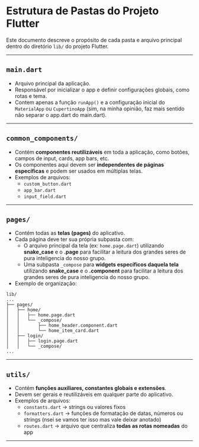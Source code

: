 # Estrutura de Pastas do Projeto Flutter

Este documento descreve o propósito de cada pasta e arquivo principal dentro do diretório `lib/` do projeto Flutter.

---

## `main.dart` 
- Arquivo principal da aplicação.
- Responsável por inicializar o app e definir configurações globais, como rotas e tema.
- Contem apenas a função `runApp()` e a configuração inicial do `MaterialApp` ou `CupertinoApp` (sim, na minha opinião, faz mais sentido não separar o app.dart do main.dart).

---

## `common_components/`
- Contém **componentes reutilizáveis** em toda a aplicação, como botões, campos de input, cards, app bars, etc.
- Os componentes aqui devem ser **independentes de páginas específicas** e podem ser usados em múltiplas telas.
- Exemplos de arquivos:
  - `custom_button.dart`
  - `app_bar.dart`
  - `input_field.dart`

---

## `pages/`
- Contém todas as **telas (pages)** do aplicativo.
- Cada página deve ter sua própria subpasta com:
  - O arquivo principal da tela (ex: `home.page.dart`) utilizando **snake_case** e o **.page** para facilitar a leitura dos grandes seres de pura inteligencia do nosso grupo.
  - Uma subpasta `_compose` para **widgets específicos daquela tela** utilizando **snake_case** e o **.component** para facilitar a leitura dos grandes seres de pura inteligencia do nosso grupo.
- Exemplo de organização:
```
lib/
...
├── pages/
│   ├── home/
│   │   ├── home.page.dart
│   │   └── _compose/
│   │       ├── home_header.component.dart
│   │       └── home_item_card.dart
│   ├── login/
│   │   ├── login.page.dart
│   │   └── _compose/
...
```
---

## `utils/`
- Contém **funções auxiliares, constantes globais e extensões**.
- Devem ser gerais e reutilizáveis em qualquer parte do aplicativo.
- Exemplos de arquivos:
  - `constants.dart` → strings ou valores fixos
  - `formatters.dart` → funções de formatação de datas, números ou strings (nsei se vamos ter isso mas vale deixar anotado)
  - `routes.dart` → arquivo que centraliza **todas as rotas nomeadas** do app

---